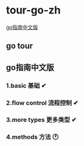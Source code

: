 # tour-go-zh
[go指南中文版](https://tour.go-zh.org)
## go tour 
## go指南中文版
### 1.basic 基础 ✔
### 2.flow control 流程控制 ✔
### 3.more types 更多类型 ✔
### 4.methods 方法 🕐
